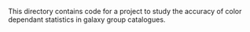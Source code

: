 This directory contains code for a project to study the accuracy of color dependant statistics in galaxy group catalogues.
